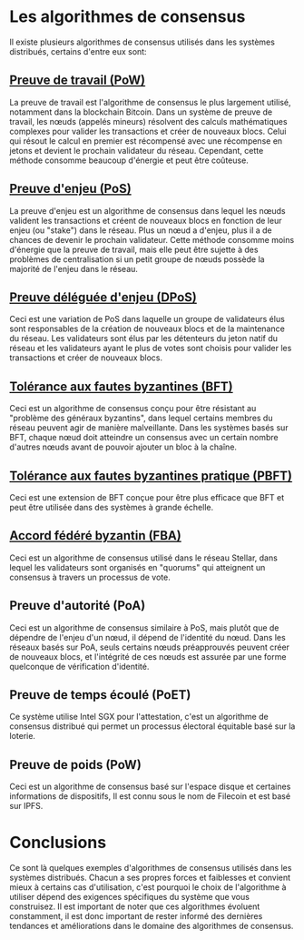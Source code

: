 # Les algorithmes de consensus
Il existe plusieurs  algorithmes de consensus utilisés dans les systèmes distribués, certains d'entre eux sont:

## [Preuve de travail (PoW)](proof-of-work)
La preuve de travail est l'algorithme de consensus le plus largement utilisé, notamment dans la blockchain Bitcoin. Dans un système de preuve de travail, les nœuds (appelés mineurs) résolvent des calculs mathématiques complexes pour valider les transactions et créer de nouveaux blocs. Celui qui résout le calcul en premier est récompensé avec une récompense en jetons et devient le prochain validateur du réseau. Cependant, cette méthode consomme beaucoup d'énergie et peut être coûteuse.

## [Preuve d'enjeu (PoS)](proof-of-stake)
La preuve d'enjeu est un algorithme de consensus dans lequel les nœuds valident les transactions et créent de nouveaux blocs en fonction de leur enjeu (ou "stake") dans le réseau. Plus un nœud a d'enjeu, plus il a de chances de devenir le prochain validateur. Cette méthode consomme moins d'énergie que la preuve de travail, mais elle peut être sujette à des problèmes de centralisation si un petit groupe de nœuds possède la majorité de l'enjeu dans le réseau.

## [Preuve déléguée d'enjeu (DPoS)](delegated-proof-of-stake)
Ceci est une variation de PoS dans laquelle un groupe de validateurs élus sont responsables de la création de nouveaux blocs et de la maintenance du réseau. Les validateurs sont élus par les détenteurs du jeton natif du réseau et les validateurs ayant le plus de votes sont choisis pour valider les transactions et créer de nouveaux blocs.

## [Tolérance aux fautes byzantines (BFT)](bft)
Ceci est un algorithme de consensus conçu pour être résistant au "problème des généraux byzantins", dans lequel certains membres du réseau peuvent agir de manière malveillante. Dans les systèmes basés sur BFT, chaque nœud doit atteindre un consensus avec un certain nombre d'autres nœuds avant de pouvoir ajouter un bloc à la chaîne.

## [Tolérance aux fautes byzantines pratique (PBFT)](pbft)
Ceci est une extension de BFT conçue pour être plus efficace que BFT et peut être utilisée dans des systèmes à grande échelle.

## [Accord fédéré byzantin (FBA)](fbft)
Ceci est un algorithme de consensus utilisé dans le réseau Stellar, dans lequel les validateurs sont organisés en "quorums" qui atteignent un consensus à travers un processus de vote.

## Preuve d'autorité (PoA)
Ceci est un algorithme de consensus similaire à PoS, mais plutôt que de dépendre de l'enjeu d'un nœud, il dépend de l'identité du nœud. Dans les réseaux basés sur PoA, seuls certains nœuds préapprouvés peuvent créer de nouveaux blocs, et l'intégrité de ces nœuds est assurée par une forme quelconque de vérification d'identité.

## Preuve de temps écoulé (PoET)
Ce système utilise Intel SGX pour l'attestation, c'est un algorithme de consensus distribué qui permet un processus électoral équitable basé sur la loterie.

## Preuve de poids (PoW)
Ceci est un algorithme de consensus basé sur l'espace disque et certaines informations de dispositifs, Il est connu sous le nom de Filecoin et est basé sur IPFS.

# Conclusions
Ce sont là quelques exemples d'algorithmes de consensus utilisés dans les systèmes distribués. Chacun a ses propres forces et faiblesses et convient mieux à certains cas d'utilisation, c'est pourquoi le choix de l'algorithme à utiliser dépend des exigences spécifiques du système que vous construisez. Il est important de noter que ces algorithmes évoluent constamment, il est donc important de rester informé des dernières tendances et améliorations dans le domaine des algorithmes de consensus.